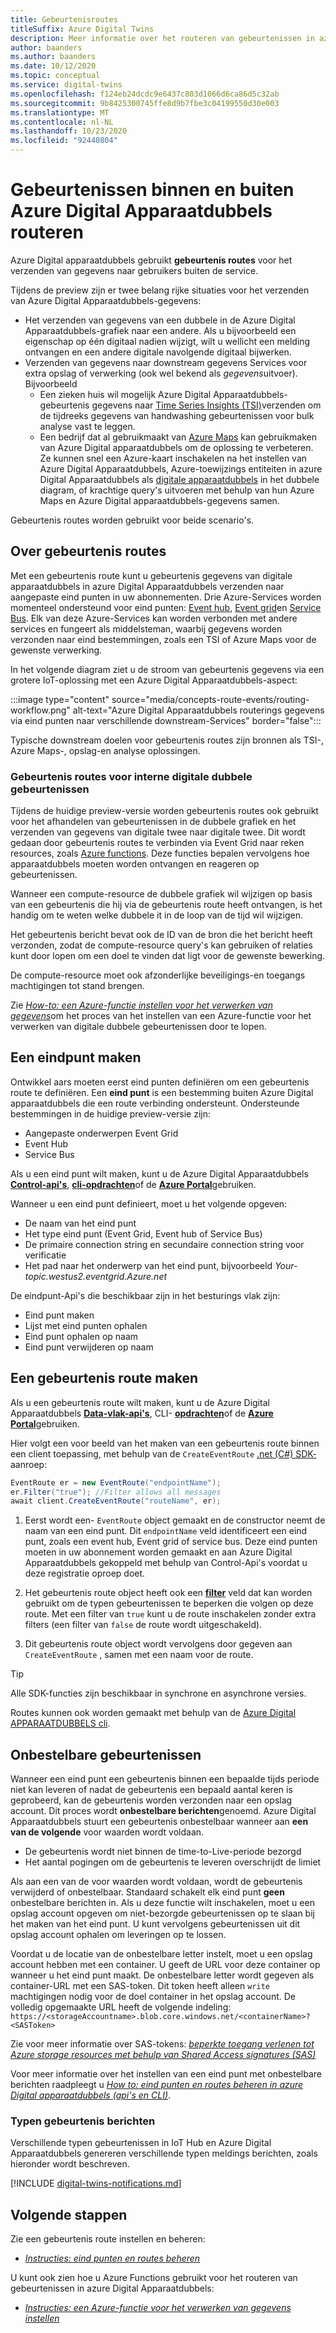 ```yaml
---
title: Gebeurtenisroutes
titleSuffix: Azure Digital Twins
description: Meer informatie over het routeren van gebeurtenissen in azure Digital Apparaatdubbels en naar andere Azure-Services.
author: baanders
ms.author: baanders
ms.date: 10/12/2020
ms.topic: conceptual
ms.service: digital-twins
ms.openlocfilehash: f124eb24dcdc9e6437c803d1066d6ca86d5c32ab
ms.sourcegitcommit: 9b8425300745ffe8d9b7fbe3c04199550d30e003
ms.translationtype: MT
ms.contentlocale: nl-NL
ms.lasthandoff: 10/23/2020
ms.locfileid: "92440804"
---
```

# <a name="route-events-within-and-outside-of-azure-digital-twins"></a>Gebeurtenissen binnen en buiten Azure Digital Apparaatdubbels routeren

Azure Digital apparaatdubbels gebruikt **gebeurtenis routes** voor het verzenden van gegevens naar gebruikers buiten de service. 

Tijdens de preview zijn er twee belang rijke situaties voor het verzenden van Azure Digital Apparaatdubbels-gegevens:
* Het verzenden van gegevens van een dubbele in de Azure Digital Apparaatdubbels-grafiek naar een andere. Als u bijvoorbeeld een eigenschap op één digitaal nadien wijzigt, wilt u wellicht een melding ontvangen en een andere digitale navolgende digitaal bijwerken.
* Verzenden van gegevens naar downstream gegevens Services voor extra opslag of verwerking (ook wel bekend als *gegevens*uitvoer). Bijvoorbeeld
  - Een zieken huis wil mogelijk Azure Digital Apparaatdubbels-gebeurtenis gegevens naar [Time Series Insights (TSI)](../time-series-insights/overview-what-is-tsi.md)verzenden om de tijdreeks gegevens van handwashing gebeurtenissen voor bulk analyse vast te leggen.
  - Een bedrijf dat al gebruikmaakt van [Azure Maps](../azure-maps/about-azure-maps.md) kan gebruikmaken van Azure Digital apparaatdubbels om de oplossing te verbeteren. Ze kunnen snel een Azure-kaart inschakelen na het instellen van Azure Digital Apparaatdubbels, Azure-toewijzings entiteiten in azure Digital Apparaatdubbels als [digitale apparaatdubbels](concepts-twins-graph.md) in het dubbele diagram, of krachtige query's uitvoeren met behulp van hun Azure Maps en Azure Digital apparaatdubbels-gegevens samen.

Gebeurtenis routes worden gebruikt voor beide scenario's.

## <a name="about-event-routes"></a>Over gebeurtenis routes

Met een gebeurtenis route kunt u gebeurtenis gegevens van digitale apparaatdubbels in azure Digital Apparaatdubbels verzenden naar aangepaste eind punten in uw abonnementen. Drie Azure-Services worden momenteel ondersteund voor eind punten: [Event hub](../event-hubs/event-hubs-about.md), [Event grid](../event-grid/overview.md)en [Service Bus](../service-bus-messaging/service-bus-messaging-overview.md). Elk van deze Azure-Services kan worden verbonden met andere services en fungeert als middelsteman, waarbij gegevens worden verzonden naar eind bestemmingen, zoals een TSI of Azure Maps voor de gewenste verwerking.

In het volgende diagram ziet u de stroom van gebeurtenis gegevens via een grotere IoT-oplossing met een Azure Digital Apparaatdubbels-aspect:

:::image type="content" source="media/concepts-route-events/routing-workflow.png" alt-text="Azure Digital Apparaatdubbels routerings gegevens via eind punten naar verschillende downstream-Services" border="false":::

Typische downstream doelen voor gebeurtenis routes zijn bronnen als TSI-, Azure Maps-, opslag-en analyse oplossingen.

### <a name="event-routes-for-internal-digital-twin-events"></a>Gebeurtenis routes voor interne digitale dubbele gebeurtenissen

Tijdens de huidige preview-versie worden gebeurtenis routes ook gebruikt voor het afhandelen van gebeurtenissen in de dubbele grafiek en het verzenden van gegevens van digitale twee naar digitale twee. Dit wordt gedaan door gebeurtenis routes te verbinden via Event Grid naar reken resources, zoals [Azure functions](../azure-functions/functions-overview.md). Deze functies bepalen vervolgens hoe apparaatdubbels moeten worden ontvangen en reageren op gebeurtenissen. 

Wanneer een compute-resource de dubbele grafiek wil wijzigen op basis van een gebeurtenis die hij via de gebeurtenis route heeft ontvangen, is het handig om te weten welke dubbele it in de loop van de tijd wil wijzigen. 

Het gebeurtenis bericht bevat ook de ID van de bron die het bericht heeft verzonden, zodat de compute-resource query's kan gebruiken of relaties kunt door lopen om een doel te vinden dat ligt voor de gewenste bewerking. 

De compute-resource moet ook afzonderlijke beveiligings-en toegangs machtigingen tot stand brengen.

Zie [*How-to: een Azure-functie instellen voor het verwerken van gegevens*](how-to-create-azure-function.md)om het proces van het instellen van een Azure-functie voor het verwerken van digitale dubbele gebeurtenissen door te lopen.

## <a name="create-an-endpoint"></a>Een eindpunt maken

Ontwikkel aars moeten eerst eind punten definiëren om een gebeurtenis route te definiëren. Een **eind punt** is een bestemming buiten Azure Digital apparaatdubbels die een route verbinding ondersteunt. Ondersteunde bestemmingen in de huidige preview-versie zijn:
* Aangepaste onderwerpen Event Grid
* Event Hub
* Service Bus

Als u een eind punt wilt maken, kunt u de Azure Digital Apparaatdubbels [**Control-api's**](how-to-manage-routes-apis-cli.md#create-an-endpoint-for-azure-digital-twins), [**cli-opdrachten**](how-to-manage-routes-apis-cli.md#manage-endpoints-and-routes-with-cli)of de [**Azure Portal**](how-to-manage-routes-portal.md#create-an-endpoint-for-azure-digital-twins)gebruiken. 

Wanneer u een eind punt definieert, moet u het volgende opgeven:
* De naam van het eind punt
* Het type eind punt (Event Grid, Event hub of Service Bus)
* De primaire connection string en secundaire connection string voor verificatie 
* Het pad naar het onderwerp van het eind punt, bijvoorbeeld *Your-topic.westus2.eventgrid.Azure.net*

De eindpunt-Api's die beschikbaar zijn in het besturings vlak zijn:
* Eind punt maken
* Lijst met eind punten ophalen
* Eind punt ophalen op naam
* Eind punt verwijderen op naam

## <a name="create-an-event-route"></a>Een gebeurtenis route maken
 
Als u een gebeurtenis route wilt maken, kunt u de Azure Digital Apparaatdubbels [**Data-vlak-api's**](how-to-manage-routes-apis-cli.md#create-an-event-route), CLI- [**opdrachten**](how-to-manage-routes-apis-cli.md#manage-endpoints-and-routes-with-cli)of de [**Azure Portal**](how-to-manage-routes-portal.md#create-an-event-route)gebruiken. 

Hier volgt een voor beeld van het maken van een gebeurtenis route binnen een client toepassing, met behulp van de `CreateEventRoute` [.net (C#) SDK-](/dotnet/api/overview/azure/digitaltwins/client?view=azure-dotnet-preview) aanroep: 

```csharp
EventRoute er = new EventRoute("endpointName");
er.Filter("true"); //Filter allows all messages
await client.CreateEventRoute("routeName", er);
```

1. Eerst wordt een- `EventRoute` object gemaakt en de constructor neemt de naam van een eind punt. Dit `endpointName` veld identificeert een eind punt, zoals een event hub, Event grid of service bus. Deze eind punten moeten in uw abonnement worden gemaakt en aan Azure Digital Apparaatdubbels gekoppeld met behulp van Control-Api's voordat u deze registratie oproep doet.

2. Het gebeurtenis route object heeft ook een [**filter**](how-to-manage-routes-apis-cli.md#filter-events) veld dat kan worden gebruikt om de typen gebeurtenissen te beperken die volgen op deze route. Met een filter van `true` kunt u de route inschakelen zonder extra filters (een filter van `false` de route wordt uitgeschakeld). 

3. Dit gebeurtenis route object wordt vervolgens door gegeven aan `CreateEventRoute` , samen met een naam voor de route.

> [!TIP]
> Alle SDK-functies zijn beschikbaar in synchrone en asynchrone versies.

Routes kunnen ook worden gemaakt met behulp van de [Azure Digital APPARAATDUBBELS cli](how-to-use-cli.md).

## <a name="dead-letter-events"></a>Onbestelbare gebeurtenissen

Wanneer een eind punt een gebeurtenis binnen een bepaalde tijds periode niet kan leveren of nadat de gebeurtenis een bepaald aantal keren is geprobeerd, kan de gebeurtenis worden verzonden naar een opslag account. Dit proces wordt **onbestelbare berichten**genoemd. Azure Digital Apparaatdubbels stuurt een gebeurtenis onbestelbaar wanneer aan **een van de volgende** voor waarden wordt voldaan. 

* De gebeurtenis wordt niet binnen de time-to-Live-periode bezorgd
* Het aantal pogingen om de gebeurtenis te leveren overschrijdt de limiet

Als aan een van de voor waarden wordt voldaan, wordt de gebeurtenis verwijderd of onbestelbaar. Standaard schakelt elk eind punt **geen** onbestelbare berichten in. Als u deze functie wilt inschakelen, moet u een opslag account opgeven om niet-bezorgde gebeurtenissen op te slaan bij het maken van het eind punt. U kunt vervolgens gebeurtenissen uit dit opslag account ophalen om leveringen op te lossen.

Voordat u de locatie van de onbestelbare letter instelt, moet u een opslag account hebben met een container. U geeft de URL voor deze container op wanneer u het eind punt maakt. De onbestelbare letter wordt gegeven als container-URL met een SAS-token. Dit token heeft alleen `write` machtigingen nodig voor de doel container in het opslag account. De volledig opgemaakte URL heeft de volgende indeling: `https://<storageAccountname>.blob.core.windows.net/<containerName>?<SASToken>`

Zie voor meer informatie over SAS-tokens: [ *beperkte toegang verlenen tot Azure storage resources met behulp van Shared Access signatures (SAS)*](https://docs.microsoft.com/azure/storage/common/storage-sas-overview)

Voor meer informatie over het instellen van een eind punt met onbestelbare berichten raadpleegt u [*How to: eind punten en routes beheren in azure Digital apparaatdubbels (api's en CLI)*](how-to-manage-routes-apis-cli.md#create-an-endpoint-with-dead-lettering).

### <a name="types-of-event-messages"></a>Typen gebeurtenis berichten

Verschillende typen gebeurtenissen in IoT Hub en Azure Digital Apparaatdubbels genereren verschillende typen meldings berichten, zoals hieronder wordt beschreven.

[!INCLUDE [digital-twins-notifications.md](../../includes/digital-twins-notifications.md)]

## <a name="next-steps"></a>Volgende stappen

Zie een gebeurtenis route instellen en beheren:
* [*Instructies: eind punten en routes beheren*](how-to-manage-routes-apis-cli.md)

U kunt ook zien hoe u Azure Functions gebruikt voor het routeren van gebeurtenissen in azure Digital Apparaatdubbels:
* [*Instructies: een Azure-functie voor het verwerken van gegevens instellen*](how-to-create-azure-function.md)